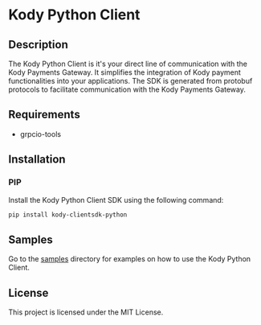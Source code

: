 # Kody Python Client

## Description
The Kody Python Client is it's your direct line of communication with the Kody Payments Gateway. It simplifies the integration of Kody payment functionalities into your applications.
The SDK is generated from protobuf protocols to facilitate communication with the Kody Payments Gateway.

## Requirements
- grpcio-tools

## Installation

### PIP

Install the Kody Python Client SDK using the following command:

```bash 
pip install kody-clientsdk-python
```

## Samples

Go to the [samples](https://github.com/KodyPay/kody-clientsdk-python-3.6/tree/main/samples) directory for examples on how to use the Kody Python Client.

## License

This project is licensed under the MIT License. 

